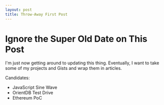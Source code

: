 ```yaml
---
layout: post
title: Throw-Away First Post
---
```


# Ignore the Super Old Date on This Post

I'm just now getting around to updating this thing. Eventually, I want to take some of my projects and Gists and wrap them in articles.

Candidates:

* JavaScript Sine Wave
* OrientDB Test Drive
* Ethereum PoC
